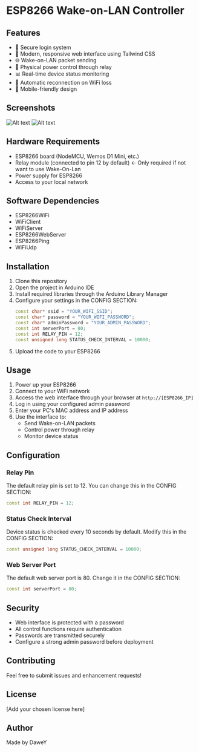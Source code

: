 # ESP8266 Wake-on-LAN Controller

## Features

- 🔐 Secure login system
- 💫 Modern, responsive web interface using Tailwind CSS
- 🌐 Wake-on-LAN packet sending
- 🔌 Physical power control through relay
- 📊 Real-time device status monitoring
- 🔄 Automatic reconnection on WiFi loss
- 📱 Mobile-friendly design

## Screenshots

![Alt text](https://i.ibb.co/CsDkvjsL/K-perny-k-p-2025-02-22-143137.png "Login")
![Alt text](https://i.ibb.co/1GbhqLG8/K-perny-k-p-2025-02-22-143331.png "Main")

## Hardware Requirements

- ESP8266 board (NodeMCU, Wemos D1 Mini, etc.)
- Relay module (connected to pin 12 by default) <- Only required if not want to use Wake-On-Lan
- Power supply for ESP8266
- Access to your local network

## Software Dependencies

- ESP8266WiFi
- WiFiClient
- WiFiServer
- ESP8266WebServer
- ESP8266Ping
- WiFiUdp

## Installation

1. Clone this repository
2. Open the project in Arduino IDE
3. Install required libraries through the Arduino Library Manager
4. Configure your settings in the CONFIG SECTION:
   ```cpp
   const char* ssid = "YOUR_WIFI_SSID";
   const char* password = "YOUR_WIFI_PASSWORD";
   const char* adminPassword = "YOUR_ADMIN_PASSWORD";
   const int serverPort = 80;
   const int RELAY_PIN = 12;
   const unsigned long STATUS_CHECK_INTERVAL = 10000;
   ```
5. Upload the code to your ESP8266

## Usage

1. Power up your ESP8266
2. Connect to your WiFi network
3. Access the web interface through your browser at `http://[ESP8266_IP]`
4. Log in using your configured admin password
5. Enter your PC's MAC address and IP address
6. Use the interface to:
   - Send Wake-on-LAN packets
   - Control power through relay
   - Monitor device status

## Configuration

### Relay Pin

The default relay pin is set to 12. You can change this in the CONFIG SECTION:
```cpp
const int RELAY_PIN = 12;
```

### Status Check Interval

Device status is checked every 10 seconds by default. Modify this in the CONFIG SECTION:
```cpp
const unsigned long STATUS_CHECK_INTERVAL = 10000;
```

### Web Server Port

The default web server port is 80. Change it in the CONFIG SECTION:
```cpp
const int serverPort = 80;
```

## Security

- Web interface is protected with a password
- All control functions require authentication
- Passwords are transmitted securely
- Configure a strong admin password before deployment

## Contributing

Feel free to submit issues and enhancement requests!

## License

[Add your chosen license here]

## Author

Made by DaweY

